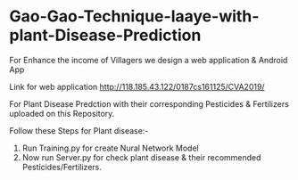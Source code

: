 # Gao-Gao-Technique-laaye-with-plant-Disease-Prediction

For Enhance the income of Villagers we design a web application & Android App 

Link for web application http://118.185.43.122/0187cs161125/CVA2019/

For Plant Disease Predction with their corresponding Pesticides & Fertilizers uploaded on this Repository.

Follow these Steps for Plant disease:-
  1. Run Training.py for create Nural Network Model
  2. Now run Server.py for check plant disease & their recommended Pesticides/Fertilizers.
